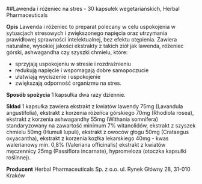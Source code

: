 ##Lawenda i różeniec na stres - 30 kapsułek wegetariańskich, Herbal Pharmaceuticals

**Opis** Lawenda i różeniec to preparat polecany w celu uspokojenia w sytuacjach stresowych i zwiększonego napięcia oraz utrzymania prawidłowej sprawności intelektualnej, bez efektu otępienia. Zawiera naturalne, wysokiej jakości ekstrakty z takich ziół jak lawenda, różeniec górski, ashwagandha czy szyszki chmielu, które:
- sprzyjają uspokojeniu w stresie i rozdrażnieniu
- redukują napięcie i wspomagają dobre samopoczucie
- ułatwiają wyciszenie i uspokojenie
- zwiększają odporność organizmu na stres.

**Sposób spożycia** 1 kapsułka dwa razy dziennie. 

**Skład** 1 kapsułka zawiera ekstrakt z kwiatów lawendy 75mg (Lavandula angustifolia), ekstrakt z korzenia różeńca górskiego 70mg (Rhodiola rosea), ekstrakt z korzenia ashwagandhy 55mg (Withania somnifera) standaryzowany na zawartość minimum 7% witanolidów, ekstrakt z szyszek chmielu 50mg (Humuli lupuli), ekstrakt z owoców głogu 50mg (Crataegus oxyacantha), ekstrakt z korzenia kozłka lekarskiego 40mg - kwas walerianowy min. 0,8% (Valeriana officinalis) ekstrakt z kwiatów męczennicy 25mg (Passiflora incarnate), hypromeloza (otoczka kapsułki roślinnej).

**Producent** Herbal Pharmaceuticals Sp. z o.o. 
ul. Rynek Główny 28, 31-010 Kraków